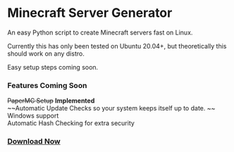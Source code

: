 # Minecraft Server Generator

An easy Python script to create Minecraft servers fast on Linux.

Currently this has only been tested on Ubuntu 20.04+, but theoretically this should work on any distro. 

Easy setup steps coming soon. 
  
### Features Coming Soon
~~PaperMC Setup~~ **Implemented**     
~~Automatic Update Checks so your system keeps itself up to date.     ~~
Windows support   
Automatic Hash Checking for extra security   
  
   
### [Download Now](https://github.com/BrysonV10/MinecraftServerGenerator/blob/main/servergenerator.py?raw=1)
